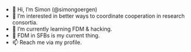 - 👋 Hi, I’m Simon (@simongoergen)
- 👀 I’m interested in better ways to coordinate cooperation in research consortia. 
- 🌱 I’m currently learning FDM & hacking.
- 💞️ FDM in SFBs is my current thing.
- 📫 Reach me via my profile.

<!---
simongoergen/simongoergen is a ✨ special ✨ repository because its `README.md` (this file) appears on your GitHub profile.
You can click the Preview link to take a look at your changes.
--->
